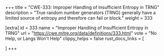 +++
title = "CWE-333: Improper Handling of Insufficient Entropy in TRNG"
description	= "True random number generators (TRNG) generally have a limited source of entropy and therefore can fail or block."
weight = 333

[extra]
id = 333
name = "Improper Handling of Insufficient Entropy in TRNG"
url = "https://cwe.mitre.org/data/definitions/333.html"
vote = "No Help, or Langs Won't Help"
clippy_helps = false
rust_docs_links = [
	
]
+++

